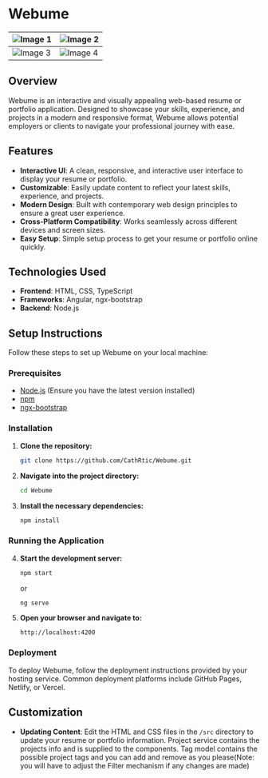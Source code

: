 # Webume

| ![Image 1](https://i.imgur.com/rNtAEKm.png) | ![Image 2](https://i.imgur.com/t5fRyfN.png) |
|----------------------------|----------------------------|
| ![Image 3](https://i.imgur.com/s83Y2Gw.png) | ![Image 4](https://i.imgur.com/cihrfLK.png) |

## Overview

Webume is an interactive and visually appealing web-based resume or portfolio application. Designed to showcase your skills, experience, and projects in a modern and responsive format, Webume allows potential employers or clients to navigate your professional journey with ease.

## Features

- **Interactive UI**: A clean, responsive, and interactive user interface to display your resume or portfolio.
- **Customizable**: Easily update content to reflect your latest skills, experience, and projects.
- **Modern Design**: Built with contemporary web design principles to ensure a great user experience.
- **Cross-Platform Compatibility**: Works seamlessly across different devices and screen sizes.
- **Easy Setup**: Simple setup process to get your resume or portfolio online quickly.

## Technologies Used

- **Frontend**: HTML, CSS, TypeScript
- **Frameworks**: Angular, ngx-bootstrap
- **Backend**: Node.js

## Setup Instructions

Follow these steps to set up Webume on your local machine:

### Prerequisites

- [Node.js](https://nodejs.org/) (Ensure you have the latest version installed)
- [npm](https://www.npmjs.com/)
- [ngx-bootstrap](https://valor-software.com/ngx-bootstrap/#/)

### Installation

1. **Clone the repository:**
	  ```bash
   git clone https://github.com/CathRtic/Webume.git
	```
2.  **Navigate into the project directory:**
    ```bash
    cd Webume
    ```
3.  **Install the necessary dependencies:**

    ```bash
    npm install
    ``` 

### Running the Application

4.  **Start the development server:**

    ```bash
    npm start
    ``` 
    or
    
    ```bash
    ng serve
    ``` 
    
5.  **Open your browser and navigate to:**

    ```
    http://localhost:4200
    ``` 
    

### Deployment

To deploy Webume, follow the deployment instructions provided by your hosting service. Common deployment platforms include GitHub Pages, Netlify, or Vercel.

## Customization

-   **Updating Content**: Edit the HTML and CSS files in the `/src` directory to update your resume or portfolio information. Project service contains the projects info and is supplied to the components. Tag model contains the possible project tags and you can add and remove as you please(Note: you will have to adjust the Filter mechanism if any changes are made)